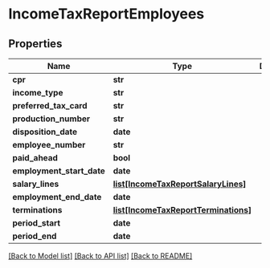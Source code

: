 # IncomeTaxReportEmployees

## Properties
Name | Type | Description | Notes
------------ | ------------- | ------------- | -------------
**cpr** | **str** |  | 
**income_type** | **str** |  | 
**preferred_tax_card** | **str** |  | 
**production_number** | **str** |  | 
**disposition_date** | **date** |  | 
**employee_number** | **str** |  | 
**paid_ahead** | **bool** |  | 
**employment_start_date** | **date** |  | 
**salary_lines** | [**list[IncomeTaxReportSalaryLines]**](IncomeTaxReportSalaryLines.md) |  | 
**employment_end_date** | **date** |  | [optional] 
**terminations** | [**list[IncomeTaxReportTerminations]**](IncomeTaxReportTerminations.md) |  | 
**period_start** | **date** |  | 
**period_end** | **date** |  | 

[[Back to Model list]](../README.md#documentation-for-models) [[Back to API list]](../README.md#documentation-for-api-endpoints) [[Back to README]](../README.md)


